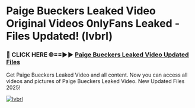 # Paige Bueckers Leaked Video Original Videos 0nlyFans Leaked - Files Updated! (lvbrl)

<h3>🔴 CLICK HERE 🌐==►► <a href="https://tinyurl.com/2jnfzry5" rel="nofollow">Paige Bueckers Leaked Video Updated Files</a></h3>

Get Paige Bueckers Leaked Video and all content. Now you can access all videos and pictures of Paige Bueckers Leaked Video. New Updated Files 2025!

[![lvbrl](https://i.imgur.com/GyGTBgg.gif)](https://tinyurl.com/2jnfzry5)
